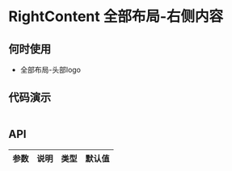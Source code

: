 # RightContent 全部布局-右侧内容

## 何时使用
- 全部布局-头部logo

## 代码演示

```js

```

## API

| 参数 | 说明 | 类型 | 默认值 |
| --- | --- | --- | --- |
